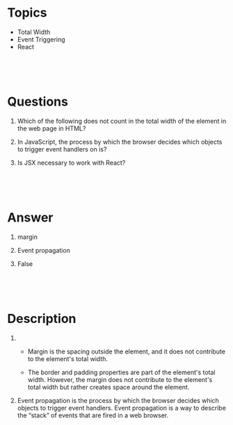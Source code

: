 # Topics

- Total Width
- Event Triggering
- React

&nbsp;

&nbsp;

# Questions

1. Which of the following does not count in the total width of the element in the web page in HTML?

2. In JavaScript, the process by which the browser decides which objects to trigger event handlers on is?

3. Is JSX necessary to work with React?

&nbsp;

&nbsp;

# Answer

1. margin

2. Event propagation

3. False

&nbsp;

&nbsp;

# Description

1. - Margin is the spacing outside the element, and it does not contribute to the element's total width.

   - The border and padding properties are part of the element's total width. However, the margin does not contribute to the element's total width but rather creates space around the element.

2. Event propagation is the process by which the browser decides which objects to trigger event handlers. Event propagation is a way to describe the “stack” of events that are fired in a web browser.
